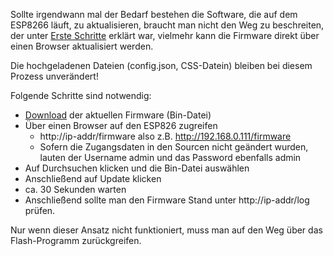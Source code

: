 Sollte irgendwann mal der Bedarf bestehen die Software, die auf dem ESP8266 läuft, zu aktualisieren, braucht man nicht den Weg zu beschreiten, der unter [Erste Schritte](Erste-Schritte) erklärt war, vielmehr kann die Firmware direkt über einen Browser aktualisiert werden.

Die hochgeladenen Dateien (config.json, CSS-Datein) bleiben bei diesem Prozess unverändert!

Folgende Schritte sind notwendig:
- [Download](https://github.com/littleyoda/littleyoda-DCC-Decoder/releases) der aktuellen Firmware (Bin-Datei)
- Über einen Browser auf den ESP826 zugreifen
    - http://ip-addr/firmware also z.B. http://192.168.0.111/firmware
    - Sofern die Zugangsdaten in den Sourcen nicht geändert wurden, lauten der Username admin und das Password ebenfalls admin
- Auf Durchsuchen klicken und die Bin-Datei auswählen
- Anschließend auf Update klicken
- ca. 30 Sekunden warten
- Anschließend sollte man den Firmware Stand unter http://ip-addr/log prüfen.

Nur wenn dieser Ansatz nicht funktioniert, muss man auf den Weg über das Flash-Programm zurückgreifen.
